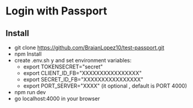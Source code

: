 # Login with Passport

## Install
* git clone https://github.com/BraianLopez10/test-passport.git
* npm Install
* create .env.sh y and set environment variables:
  * export TOKENSECRET="secret"
  * export CLIENT_ID_FB="XXXXXXXXXXXXXXXX"
  * export SECRET_ID_FB="XXXXXXXXXXXXXXXX"
  * export PORT_SERVER="XXXX" (it optional , default is PORT 4000)
* npm run dev
* go localhost:4000 in your browser
